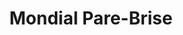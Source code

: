 ---
title: "Mondial Pare-Brise"
url: /franqueville-saint-pierre/mondial-pare-brise/
shop: réparation de voitures
---